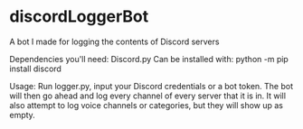 # discordLoggerBot
A bot I made for logging the contents of Discord servers

Dependencies you'll need:
Discord.py
	Can be installed with:
		python -m pip install discord

Usage:
	Run logger.py, input your Discord credentials or a bot token.
	The bot will then go ahead and log every channel of every server that it is in.
	It will also attempt to log voice channels or categories, but they will show up as empty.
	

